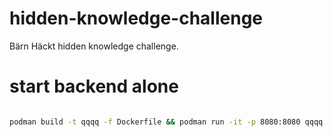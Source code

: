 # hidden-knowledge-challenge
Bärn Häckt hidden knowledge challenge. 



# start backend alone

```bash

podman build -t qqqq -f Dockerfile && podman run -it -p 8080:8080 qqqq

```